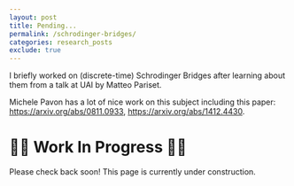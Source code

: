 ```yaml
---
layout: post
title: Pending...
permalink: /schrodinger-bridges/
categories: research_posts
exclude: true
---
```


I briefly worked on (discrete-time) Schrodinger Bridges after learning about them from a talk at UAI by Matteo Pariset. 

Michele Pavon has a lot of nice work on this subject including this paper: <https://arxiv.org/abs/0811.0933>, <https://arxiv.org/abs/1412.4430>.


# 🚧🚧 Work In Progress 🚧🚧
Please check back soon! This page is currently under construction.